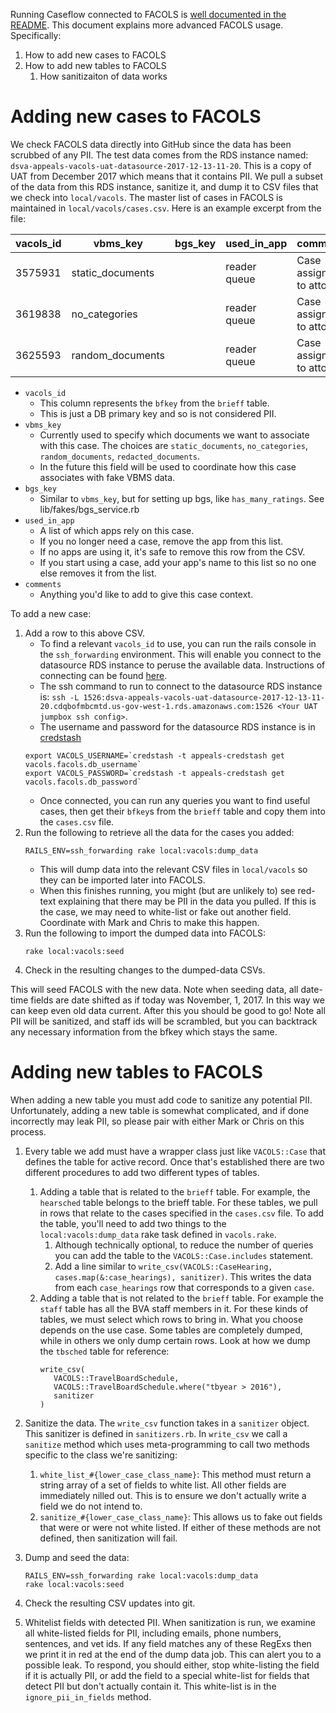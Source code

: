 Running Caseflow connected to FACOLS is [well documented in the README](https://github.com/department-of-veterans-affairs/caseflow/blob/master/README.md). This document explains more advanced FACOLS usage. Specifically:
1) How to add new cases to FACOLS
1) How to add new tables to FACOLS
   1) How sanitizaiton of data works

# Adding new cases to FACOLS
We check FACOLS data directly into GitHub since the data has been scrubbed of any PII. The test data comes from the RDS instance named: `dsva-appeals-vacols-uat-datasource-2017-12-13-11-20`. This is a copy of UAT from December 2017 which means that it contains PII. We pull a subset of the data from this RDS instance, sanitize it, and dump it to CSV files that we check into `local/vacols`. The master list of cases in FACOLS is maintained in `local/vacols/cases.csv`. Here is an example excerpt from the file:

|vacols_id|vbms_key|bgs_key|used_in_app|comments|
|---|---|---|---|---|
|3575931|static_documents||reader queue|Case assigned to attorney|
|3619838|no_categories||reader queue|Case assigned to attorney|
|3625593|random_documents||reader queue|Case assigned to attorney|

- `vacols_id`
   - This column represents the `bfkey` from the `brieff` table.
   - This is just a DB primary key and so is not considered PII.
- `vbms_key`
   - Currently used to specify which documents we want to associate with this case. The choices are `static_documents`, `no_categories`, `random_documents`, `redacted_documents`.
   - In the future this field will be used to coordinate how this case associates with fake VBMS data.
- `bgs_key`
   - Similar to `vbms_key`, but for setting up bgs, like `has_many_ratings`. See lib/fakes/bgs_service.rb
- `used_in_app`
   - A list of which apps rely on this case.
   - If you no longer need a case, remove the app from this list.
   - If no apps are using it, it's safe to remove this row from the CSV.
   - If you start using a case, add your app's name to this list so no one else removes it from the list.
- `comments`
   - Anything you'd like to add to give this case context.

To add a new case:
1) Add a row to this above CSV.
   - To find a relevant `vacols_id` to use, you can run the rails console in the `ssh_forwarding` environment. This will enable you connect to the datasource RDS instance to peruse the available data. Instructions of connecting can be found [here](https://github.com/department-of-veterans-affairs/appeals-deployment/blob/master/docs/how-to-setup-ssh-port-forwarding.md). 
   - The ssh command to run to connect to the datasource RDS instance is: `ssh -L 1526:dsva-appeals-vacols-uat-datasource-2017-12-13-11-20.cdqbofmbcmtd.us-gov-west-1.rds.amazonaws.com:1526 <Your UAT jumpbox ssh config>`.
   - The username and password for the datasource RDS instance is in [credstash](https://github.com/department-of-veterans-affairs/appeals-deployment/blob/master/docs/credstash.md)
   ```
   export VACOLS_USERNAME=`credstash -t appeals-credstash get vacols.facols.db_username`
   export VACOLS_PASSWORD=`credstash -t appeals-credstash get vacols.facols.db_password`
   ```
   - Once connected, you can run any queries you want to find useful cases, then get their `bfkey`s from the `brieff` table and copy them into the `cases.csv` file.
1) Run the following to retrieve all the data for the cases you added:
   ```
   RAILS_ENV=ssh_forwarding rake local:vacols:dump_data
   ```
   - This will dump data into the relevant CSV files in `local/vacols` so they can be imported later into FACOLS.
   - When this finishes running, you might (but are unlikely to) see red-text explaining that there may be PII in the data you pulled. If this is the case, we may need to white-list or fake out another field. Coordinate with Mark and Chris to make this happen.
1) Run the following to import the dumped data into FACOLS:
   ```
   rake local:vacols:seed
   ```
1) Check in the resulting changes to the dumped-data CSVs.


This will seed FACOLS with the new data. Note when seeding data, all date-time fields are date shifted as if today was November, 1, 2017. In this way we can keep even old data current. After this you should be good to go! Note all PII will be sanitized, and staff ids will be scrambled, but you can backtrack any necessary information from the bfkey which stays the same.

# Adding new tables to FACOLS
When adding a new table you must add code to sanitize any potential PII. Unfortunately, adding a new table is somewhat complicated, and if done incorrectly may leak PII, so please pair with either Mark or Chris on this process. 

1) Every table we add must have a wrapper class just like `VACOLS::Case` that defines the table for active record. Once that's established there are two different procedures to add two different types of tables.

   1) Adding a table that is related to the `brieff` table. For example, the `hearsched` table belongs to the brieff table. For these tables, we pull in rows that relate to the cases specified in the `cases.csv` file. To add the table, you'll need to add two things to the `local:vacols:dump_data` rake task defined in `vacols.rake`.
      1) Although technically optional, to reduce the number of queries you can add the table to the `VACOLS::Case.includes` statement.
      1) Add a line similar to `write_csv(VACOLS::CaseHearing, cases.map(&:case_hearings), sanitizer)`. This writes the data from each `case_hearings` row that corresponds to a given `case`.
   2) Adding a table that is not related to the `brieff` table. For example the `staff` table has all the BVA staff members in it. For these kinds of tables, we must select which rows to bring in. What you choose depends on the use case. Some tables are completely dumped, while in others we only dump certain rows. Look at how we dump the `tbsched` table for reference:
      ```
      write_csv(
         VACOLS::TravelBoardSchedule,
         VACOLS::TravelBoardSchedule.where("tbyear > 2016"),
         sanitizer
      )
      ```
   
1) Sanitize the data. The `write_csv` function takes in a `sanitizer` object. This sanitizer is defined in `sanitizers.rb`. In `write_csv` we call a `sanitize` method which uses meta-programming to call two methods specific to the class we're sanitizing:
   1) `white_list_#{lower_case_class_name}`: This method must return a string array of a set of fields to white list. All other fields are immediately nilled out. This is to ensure we don't actually write a field we do not intend to.
   1) `sanitize_#{lower_case_class_name}`: This allows us to fake out fields that were or were not white listed. If either of these methods are not defined, then sanitization will fail.

1) Dump and seed the data:
   ```
   RAILS_ENV=ssh_forwarding rake local:vacols:dump_data
   rake local:vacols:seed
   ```
1) Check the resulting CSV updates into git.
1) Whitelist fields with detected PII. When sanitization is run, we examine all white-listed fields for PII, including emails, phone numbers, sentences, and vet ids. If any field matches any of these RegExs then we print it in red at the end of the dump data job. This can alert you to a possible leak. To respond, you should either, stop white-listing the field if it is actually PII, or add the field to a special white-list for fields that detect PII but don't actually contain it. This white-list is in the `ignore_pii_in_fields` method.

